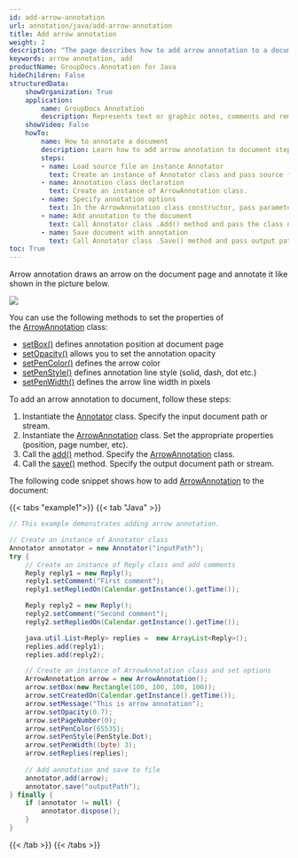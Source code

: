 ```yaml
---
id: add-arrow-annotation
url: annotation/java/add-arrow-annotation
title: Add arrow annotation
weight: 2
description: "The page describes how to add arrow annotation to a document using GroupDocs.Annotation for Java."
keywords: arrow annotation, add
productName: GroupDocs.Annotation for Java
hideChildren: False
structuredData:
    showOrganization: True
    application:    
        name: GroupDocs Annotation
        description: Represents text or graphic notes, comments and remarks attached to a specific part of the content of the document using Java
    showVideo: False
    howTo:
        name: How to annotate a document
        description: Learn how to add arrow annotation to document step by step
        steps:
        - name: Load source file an instance Annotator
          text: Create an instance of Annotator class and pass source file path as a constructor parameter. You may specify absolute or relative file path as per your requirements. 
        - name: Annotation class declaration
          text: Create an instance of ArrowAnnotation class.
        - name: Specify annotation options 
          text: In the ArrowAnnotation class constructor, pass parameters.
        - name: Add annotation to the document
          text: Call Annotator class .Add() method and pass the class name ArrowAnnotation.
        - name: Save document with annotation
          text: Call Annotator class .Save() method and pass output path file.
toc: True
---
```

Arrow annotation draws an arrow on the document page and annotate it like shown in the picture below. 

![](/annotation/java/images/add-arrow-annotation.png)

You can use the following methods to set the properties of the [ArrowAnnotation](https://reference.groupdocs.com/annotation/java/com.groupdocs.annotation.models.annotationmodels/arrowannotation/) class:

*   [setBox()](https://reference.groupdocs.com/annotation/java/com.groupdocs.annotation.models.annotationmodels/arrowannotation/#setBox-com.groupdocs.annotation.models.Rectangle-) defines annotation position at document page
*   [setOpacity()](https://reference.groupdocs.com/annotation/java/com.groupdocs.annotation.models.annotationmodels/arrowannotation/#setOpacity-java.lang.Double-) allows you to set the annotation opacity
*   [setPenColor()](https://reference.groupdocs.com/annotation/java/com.groupdocs.annotation.models.annotationmodels/arrowannotation/#setPenColor-java.lang.Integer-) defines the arrow color
*   [setPenStyle()](https://reference.groupdocs.com/annotation/java/com.groupdocs.annotation.models.annotationmodels/arrowannotation/#setPenStyle-java.lang.Byte-) defines annotation line style (solid, dash, dot etc.)
*   [setPenWidth()](https://reference.groupdocs.com/annotation/java/com.groupdocs.annotation.models.annotationmodels/arrowannotation/#setPenWidth-java.lang.Byte-) defines the arrow line width in pixels

To add an arrow annotation to document, follow these steps:  

1.   Instantiate the [Annotator](https://reference.groupdocs.com/java/annotation/com.groupdocs.annotation/Annotator) class. Specify the input document path or stream.
2.   Instantiate the [ArrowAnnotation](https://reference.groupdocs.com/annotation/java/com.groupdocs.annotation.models.annotationmodels/arrowannotation/) class. Set the appropriate properties (position, page number, etc).
3.   Call the [add()](https://reference.groupdocs.com/annotation/java/com.groupdocs.annotation/annotator/#add-com.groupdocs.annotation.models.annotationmodels.AnnotationBase-) method. Specify the [ArrowAnnotation](https://reference.groupdocs.com/annotation/java/com.groupdocs.annotation.models.annotationmodels/arrowannotation/) class.
4.   Call the [save()](https://reference.groupdocs.com/annotation/java/com.groupdocs.annotation/annotator/#save--) method. Specify the output document path or stream.  

The following code snippet shows how to add [ArrowAnnotation](https://reference.groupdocs.com/annotation/java/com.groupdocs.annotation.models.annotationmodels/arrowannotation/) to the document:

{{< tabs "example1">}}
{{< tab "Java" >}}
```java
// This example demonstrates adding arrow annotation.

// Create an instance of Annotator class
Annotator annotator = new Annotator("inputPath");
try {
    // Create an instance of Reply class and add comments
    Reply reply1 = new Reply();
    reply1.setComment("First comment");
    reply1.setRepliedOn(Calendar.getInstance().getTime());

    Reply reply2 = new Reply();
    reply2.setComment("Second comment");
    reply2.setRepliedOn(Calendar.getInstance().getTime());

    java.util.List<Reply> replies =  new ArrayList<Reply>();
    replies.add(reply1);
    replies.add(reply2);

    // Create an instance of ArrowAnnotation class and set options
    ArrowAnnotation arrow = new ArrowAnnotation();
    arrow.setBox(new Rectangle(100, 100, 100, 100));
    arrow.setCreatedOn(Calendar.getInstance().getTime());
    arrow.setMessage("This is arrow annotation");
    arrow.setOpacity(0.7);
    arrow.setPageNumber(0);
    arrow.setPenColor(65535);
    arrow.setPenStyle(PenStyle.Dot);
    arrow.setPenWidth((byte) 3);
    arrow.setReplies(replies);
    
    // Add annotation and save to file
    annotator.add(arrow);
    annotator.save("outputPath");
} finally {
    if (annotator != null) {
        annotator.dispose();
    }
}
```
{{< /tab >}}
{{< /tabs >}}
